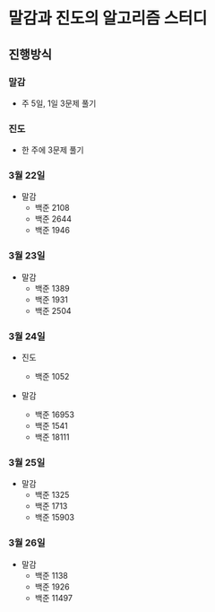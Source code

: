 # 말감과 진도의 알고리즘 스터디

## 진행방식

### 말감

- 주 5일, 1일 3문제 풀기

### 진도

- 한 주에 3문제 풀기

### 3월 22일

- 말감
  - 백준 2108
  - 백준 2644
  - 백준 1946

### 3월 23일

- 말감
  - 백준 1389
  - 백준 1931
  - 백준 2504

### 3월 24일

- 진도

  - 백준 1052

- 말감
  - 백준 16953
  - 백준 1541
  - 백준 18111

### 3월 25일

- 말감
  - 백준 1325
  - 백준 1713
  - 백준 15903

### 3월 26일

- 말감
  - 백준 1138
  - 백준 1926
  - 백준 11497
